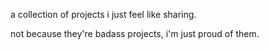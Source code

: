 a collection of projects i just feel like sharing.

not because they're badass projects, i'm just proud of them.
